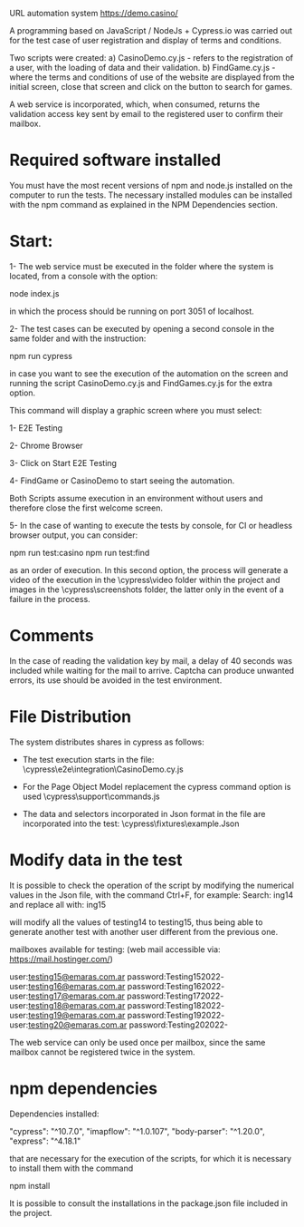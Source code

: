URL automation system https://demo.casino/

A programming based on JavaScript / NodeJs + Cypress.io was carried out for the test case of user registration and display of terms and conditions.

Two scripts were created:
a) CasinoDemo.cy.js - refers to the registration of a user, with the loading of data and their validation.
b) FindGame.cy.js - where the terms and conditions of use of the website are displayed from the initial screen, close that screen and click on the button to search for games.

A web service is incorporated, which, when consumed, returns the validation access key sent by email to the registered user to confirm their mailbox.

Required software installed
=============================

You must have the most recent versions of npm and node.js installed on the computer to run the tests.
The necessary installed modules can be installed with the npm command as explained in the NPM Dependencies section.

Start:
======
1- The web service must be executed in the folder where the system is located, from a console with the option:

node index.js

in which the process should be running on port 3051 of localhost.

2- The test cases can be executed by opening a second console in the same folder and with the instruction:

npm run cypress

in case you want to see the execution of the automation on the screen and running the script CasinoDemo.cy.js and FindGames.cy.js for the extra option.

This command will display a graphic screen where you must select:

1- E2E Testing

2- Chrome Browser

3- Click on Start E2E Testing

4- FindGame or CasinoDemo to start seeing the automation.

Both Scripts assume execution in an environment without users and therefore close the first welcome screen.

5- In the case of wanting to execute the tests by console, for CI or headless browser output, you can consider:

npm run test:casino
npm run test:find

as an order of execution. In this second option, the process will generate a video of the execution in the \cypress\video folder within the project and images in the \cypress\screenshots folder, the latter only in the event of a failure in the process.

Comments
============
In the case of reading the validation key by mail, a delay of 40 seconds was included while waiting for the mail to arrive.
Captcha can produce unwanted errors, its use should be avoided in the test environment.

File Distribution
=========================
The system distributes shares in cypress as follows:

- The test execution starts in the file:
\cypress\e2e\integration\CasinoDemo.cy.js

- For the Page Object Model replacement the cypress command option is used
\cypress\support\commands.js

- The data and selectors incorporated in Json format in the file are incorporated into the test:
\cypress\fixtures\example.Json

Modify data in the test
============================
It is possible to check the operation of the script by modifying the numerical values ​​in the Json file, with the command Ctrl+F, for example:
Search: ing14
and replace all with: ing15

will modify all the values ​​of testing14 to testing15, thus being able to generate another test with another user different from the previous one.

mailboxes available for testing: (web mail accessible via: https://mail.hostinger.com/)

user:testing15@emaras.com.ar 
password:Testing152022-
user:testing16@emaras.com.ar 
password:Testing162022-
user:testing17@emaras.com.ar 
password:Testing172022-
user:testing18@emaras.com.ar 
password:Testing182022-
user:testing19@emaras.com.ar 
password:Testing192022-
user:testing20@emaras.com.ar 
password:Testing202022-

The web service can only be used once per mailbox, since the same mailbox cannot be registered twice in the system.

npm dependencies
==================

Dependencies installed:

"cypress": "^10.7.0",
"imapflow": "^1.0.107",
"body-parser": "^1.20.0",
"express": "^4.18.1"

that are necessary for the execution of the scripts, for which it is necessary to install them with the command

npm install

It is possible to consult the installations in the package.json file included in the project.
